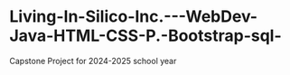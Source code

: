 # Living-In-Silico-Inc.---WebDev-Java-HTML-CSS-P.-Bootstrap-sql-
Capstone Project for 2024-2025 school year
